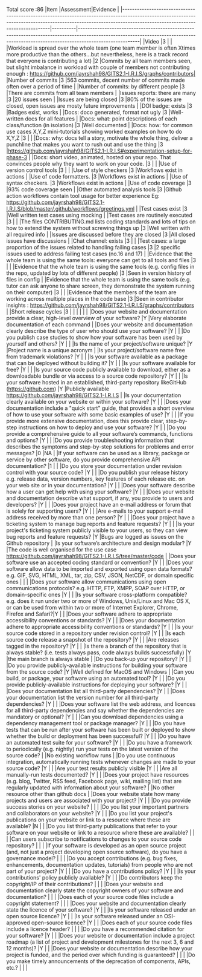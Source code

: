 Total score :86
|Item                                                                                                                                                                                                        |Assessment|Evidence                                                                                                                                                                             |
|------------------------------------------------------------------------------------------------------------------------------------------------------------------------------------------------------------|----------|-------------------------------------------------------------------------------------------------------------------------------------------------------------------------------------|
|Video                                                                                                                                                                                                       |3         |                                                                                                                                                                                     |
|Workload is spread over the whole team (one team member is often Xtimes more productive than the others...but nevertheless, here is a track record that everyone is contributing a lot)                     |2         |Commits by all team members seen, but slight imbalance in workload with couple of members not contributing enough : https://github.com/jayrshah98/GITS2.1-I.R.I.S/graphs/contributors|
|Number of commits                                                                                                                                                                                           |3         |563 commits, decent number of commits made often over a period of time                                                                                                               |
|Number of commits: by different people                                                                                                                                                                      |3         |There are commits from all team members                                                                                                                                              |
|Issues reports: there are many                                                                                                                                                                              |3         |20 issues seen                                                                                                                                                                       |
|Issues are being closed                                                                                                                                                                                     |3         |80% of the issues are closed, open issues are mosty future improvements                                                                                                              |
|DOI badge: exists                                                                                                                                                                                           |3         |Badges exist, works                                                                                                                                                                  |
|Docs: doco generated, format not ugly                                                                                                                                                                       |3         |Well-written docs for all features                                                                                                                                                   |
|Docs: what: point descriptions of each class/function (in isolation)                                                                                                                                        |3         |Well documented                                                                                                                                                                      |
|Docs: how: for common use cases X,Y,Z mini-tutorials showing worked examples on how to do X,Y,Z                                                                                                             |3         |                                                                                                                                                                                     |
|Docs: why: docs tell a story, motivate the whole thing, deliver a punchline that makes you want to rush out and use the thing                                                                               |3         |https://github.com/jayrshah98/GITS2.1-I.R.I.S#experimentation-setup-for-phase-3                                                                                                      |
|Docs: short video, animated, hosted on your repo. That convinces people why they want to work on your code.                                                                                                 |3         |                                                                                                                                                                                     |
|Use of version control tools                                                                                                                                                                                |3         |                                                                                                                                                                                     |
|Use of style checkers                                                                                                                                                                                       |3         |Workflows exist in actions                                                                                                                                                           |
|Use of code formatters.                                                                                                                                                                                     |3         |Workflows exist in actions                                                                                                                                                           |
|Use of syntax checkers.                                                                                                                                                                                     |3         |Workflows exist in actions                                                                                                                                                           |
|Use of code coverage                                                                                                                                                                                        |3         |93% code coverage seen                                                                                                                                                               |
|Other automated analysis tools                                                                                                                                                                              |3         |Github action workflows contain tool usage for better experience Eg: https://github.com/jayrshah98/GITS2.1-I.R.I.S/blob/master/.github/workflows/greetings.yml                       |
|Test cases exist                                                                                                                                                                                            |3         |Well written test cases using mocking                                                                                                                                                |
|Test cases are routinely executed                                                                                                                                                                           |3         |                                                                                                                                                                                     |
|The files CONTRIBUTING.md lists coding standards and lots of tips on how to extend the system without screwing things up                                                                                    |3         |Well written with all required info                                                                                                                                                  |
|Issues are discussed before they are closed                                                                                                                                                                 |3         |All closed issues have discussions                                                                                                                                                   |
|Chat channel: exists                                                                                                                                                                                        |3         |                                                                                                                                                                                     |
|Test cases: a large proportion of the issues related to handling failing cases                                                                                                                              |3         |2 specific issues used to address failing test cases (no.16 and 17)                                                                                                                  |
|Evidence that the whole team is using the same tools: everyone can get to all tools and files                                                                                                               |3         |                                                                                                                                                                                     |
|Evidence that the whole team is using the same tools (e.g. config files in the repo, updated by lots of different people)                                                                                   |3         |Seen in version history of files in config                                                                                                                                           |
|Evidence that the whole team is using the same tools (e.g. tutor can ask anyone to share screen, they demonstrate the system running on their computer)                                                     |3         |                                                                                                                                                                                     |
|Evidence that the members of the team are working across multiple places in the code base                                                                                                                   |3         |Seen in contributor insights : https://github.com/jayrshah98/GITS2.1-I.R.I.S/graphs/contributors                                                                                     |
|Short release cycles                                                                                                                                                                                        |3         |                                                                                                                                                                                     |
|                                                                                                                                                                                                            |          |                                                                                                                                                                                     |
|Does your website and documentation provide a clear, high-level overview of your software?                                                                                                                  |Y         |Very elaborate documentation of each command                                                                                                                                         |
|Does your website and documentation clearly describe the type of user who should use your software?                                                                                                         |Y         |                                                                                                                                                                                     |
|Do you publish case studies to show how your software has been used by yourself and others?                                                                                                                 |Y         |                                                                                                                                                                                     |
|Is the name of your project/software unique?                                                                                                                                                                |Y         |Project name is a unique acronym                                                                                                                                                     |
|Is your project/software name free from trademark violations?                                                                                                                                               |Y         |                                                                                                                                                                                     |
|Is your software available as a package that can be deployed without building it?                                                                                                                           |Y         |                                                                                                                                                                                     |
|Is your software available for free?                                                                                                                                                                        |Y         |                                                                                                                                                                                     |
|Is your source code publicly available to download, either as a downloadable bundle or via access to a source code repository?                                                                              |Y         |                                                                                                                                                                                     |
|Is your software hosted in an established, third-party repository likeGitHub (https://github.com)                                                                                                           |Y         |Publicly available https://github.com/jayrshah98/GITS2.1-I.R.I.S                                                                                                                     |
|Is your documentation clearly available on your website or within your software?                                                                                                                            |Y         |                                                                                                                                                                                     |
|Does your documentation include a "quick start" guide, that provides a short overview of how to use your software with some basic examples of use?                                                          |Y         |                                                                                                                                                                                     |
|If you provide more extensive documentation, does this provide clear, step-by-step instructions on how to deploy and use your software?                                                                     |Y         |                                                                                                                                                                                     |
|Do you provide a comprehensive guide to all your software’s commands, functions and options?                                                                                                                |Y         |                                                                                                                                                                                     |
|Do you provide troubleshooting information that describes the symptoms and step-by-step solutions for problems and error messages?                                                                          |0         |NA                                                                                                                                                                                   |
|If your software can be used as a library, package or service by other software, do you provide comprehensive API documentation?                                                                            |1         |                                                                                                                                                                                     |
|Do you store your documentation under revision control with your source code?                                                                                                                               |Y         |                                                                                                                                                                                     |
|Do you publish your release history e.g. release data, version numbers, key features of each release etc. on your web site or in your documentation?                                                        |Y         |                                                                                                                                                                                     |
|Does your software describe how a user can get help with using your software?                                                                                                                               |Y         |                                                                                                                                                                                     |
|Does your website and documentation describe what support, if any, you provide to users and developers?                                                                                                     |Y         |                                                                                                                                                                                     |
|Does your project have an e-mail address or forum that is solely for supporting users?                                                                                                                      |Y         |                                                                                                                                                                                     |
|Are e-mails to your support e-mail address received by more than one person?                                                                                                                                |Y         |                                                                                                                                                                                     |
|Does your project have a ticketing system to manage bug reports and feature requests?                                                                                                                       |Y         |                                                                                                                                                                                     |
|Is your project's ticketing system publicly visible to your users, so they can view bug reports and feature requests?                                                                                       |Y         |Bugs are logged as issues on the Github repository                                                                                                                                   |
|Is your software’s architecture and design modular?                                                                                                                                                         |Y         |The code is well organised for the use case https://github.com/jayrshah98/GITS2.1-I.R.I.S/tree/master/code                                                                           |
|Does your software use an accepted coding standard or convention?                                                                                                                                           |Y         |                                                                                                                                                                                     |
|Does your software allow data to be imported and exported using open data formats? e.g. GIF, SVG, HTML, XML, tar, zip, CSV, JSON, NetCDF, or domain specific ones                                           |          |                                                                                                                                                                                     |
|Does your software allow communications using open communications protocols? e.g. HTTP, FTP, XMPP, SOAP over HTTP,  or domain-specific ones                                                                 |Y         |                                                                                                                                                                                     |
|Is your software cross-platform compatible? e.g. does it run under two or more of Windows, Unix/Linux and Mac OS X, or can be used from within two or more of Internet Explorer, Chrome, Firefox and Safari?|Y         |                                                                                                                                                                                     |
|Does your software adhere to appropriate accessibility conventions or standards?                                                                                                                            |Y         |                                                                                                                                                                                     |
|Does your documentation adhere to appropriate accessibility conventions or standards?                                                                                                                       |Y         |                                                                                                                                                                                     |
|Is your source code stored in a repository under revision control?                                                                                                                                          |Y         |                                                                                                                                                                                     |
|Is each source code release a snapshot of the repository?                                                                                                                                                   |Y         |                                                                                                                                                                                     |
|Are releases tagged in the repository?                                                                                                                                                                      |Y         |                                                                                                                                                                                     |
|Is there a branch of the repository that is always stable? (i.e. tests always pass, code always builds successfully)                                                                                        |Y         |the main branch is always stable                                                                                                                                                     |
|Do you back-up your repository?                                                                                                                                                                             |Y         |                                                                                                                                                                                     |
|Do you provide publicly-available instructions for building your software from the source code?                                                                                                             |Y         |Well defined for MacOS and Windows                                                                                                                                                   |
|Can you build, or package, your software using an automated tool?                                                                                                                                           |Y         |                                                                                                                                                                                     |
|Do you provide publicly-available instructions for deploying your software?                                                                                                                                 |Y         |                                                                                                                                                                                     |
|Does your documentation list all third-party dependencies?                                                                                                                                                  |Y         |                                                                                                                                                                                     |
|Does your documentation list the version number for all third-party dependencies?                                                                                                                           |Y         |                                                                                                                                                                                     |
|Does your software list the web address, and licences for all third-party dependencies and say whether the dependencies are mandatory or optional?                                                          |Y         |                                                                                                                                                                                     |
|Can you download dependencies using a dependency management tool or package manager?                                                                                                                        |Y         |                                                                                                                                                                                     |
|Do you have tests that can be run after your software has been built or deployed to show whether the build or deployment has been successful?                                                               |Y         |                                                                                                                                                                                    |
|Do you have an automated test suite for your software?                                                                                                                                                      |Y         |                                                                                                                                                                                     |
|Do you have a framework to periodically (e.g. nightly) run your tests on the latest version of the source code?                                                                                             |          |No existing workflow runs                                                                                                                                                            |
|Do you use continuous integration, automatically running tests whenever changes are made to your source code?                                                                                               |Y         |                                                                                                                                                                                     |
|Are your test results publicly visible                                                                                                                                                                      |Y         |                                                                                                                                                                                     |
|Are all manually-run tests documented?                                                                                                                                                                      |Y         |                                                                                                                                                                                     |
|Does your project have resources (e.g. blog, Twitter, RSS feed, Facebook page, wiki, mailing list) that are regularly updated with information about your software?                                         |          |No other resource other than github docs                                                                                                                                             |
|Does your website state how many projects and users are associated with your project?                                                                                                                       |Y         |                                                                                                                                                                                     |
|Do you provide success stories on your website?                                                                                                                                                             |          |                                                                                                                                                                                     |
|Do you list your important partners and collaborators on your website?                                                                                                                                      |Y         |                                                                                                                                                                                     |
|Do you list your project's publications on your website or link to a resource where these are available?                                                                                                    |N         |                                                                                                                                                                                     |
|Do you list third-party publications that refer to your software on your website or link to a resource where these are available?                                                                           |          |                                                                                                                                                                                     |
|Can users subscribe to notifications to changes to your source code repository?                                                                                                                             |          |                                                                                                                                                                                     |
|If your software is developed as an open source project (and, not just a project developing open source software), do you have a governance model?                                                          |          |                                                                                                                                                                                     |
|Do you accept contributions (e.g. bug fixes, enhancements, documentation updates, tutorials) from people who are not part of your project?                                                                  |Y         |                                                                                                                                                                                     |
|Do you have a contributions policy?                                                                                                                                                                         |Y         |                                                                                                                                                                                     |
|Is your contributions' policy publicly available?                                                                                                                                                           |Y         |                                                                                                                                                                                     |
|Do contributors keep the copyright/IP of their contributions?                                                                                                                                               |          |                                                                                                                                                                                     |
|Does your website and documentation clearly state the copyright owners of your software and documentation?                                                                                                  |          |                                                                                                                                                                                     |
|Does each of your source code files include a copyright statement?                                                                                                                                          |          |                                                                                                                                                                                     |
|Does your website and documentation clearly state the licence of your software?                                                                                                                             |Y         |                                                                                                                                                                                     |
|Is your software released under an open source licence?                                                                                                                                                     |Y         |                                                                                                                                                                                     |
|Is your software released under an OSI-approved open-source licence?                                                                                                                                        |Y         |                                                                                                                                                                                     |
|Does each of your source code files include a licence header?                                                                                                                                               |          |                                                                                                                                                                                     |
|Do you have a recommended citation for your software?                                                                                                                                                       |Y         |                                                                                                                                                                                     |
|Does your website or documentation include a project roadmap (a list of project and development milestones for the next 3, 6 and 12 months)?                                                                |Y         |                                                                                                                                                                                     |
|Does your website or documentation describe how your project is funded, and the period over which funding is guaranteed?                                                                                    |          |                                                                                                                                                                                     |
|Do you make timely announcements of the deprecation of components, APIs, etc.?                                                                                                                              |          |                                                                                                                                                                                     |
